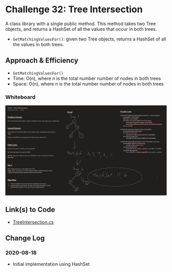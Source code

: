 # Challenge 32: Tree Intersection

A class library with a single public method. This method takes two Tree<T> objects, and returns a HashSet<T> of all the values that occur in both trees.

- `GetMatchingValuesFor()`: given two Tree<T> objects, returns a HashSet<T> of all the values in both trees.

## Approach & Efficiency

- `GetMatchingValuesFor()`
- Time: O(n), where n is the total number number of nodes in both trees
- Space: O(n), where n is the total number number of nodes in both trees

### Whiteboard

![Tree Intersection - WB](../../assets/CC32-TreeIntersection-WB.png)

## Link(s) to Code

- [TreeIntersection.cs](TreeIntersection/TreeIntersection.cs)

## Change Log

### 2020-08-18

- Initial implementation using HashSet<T>
